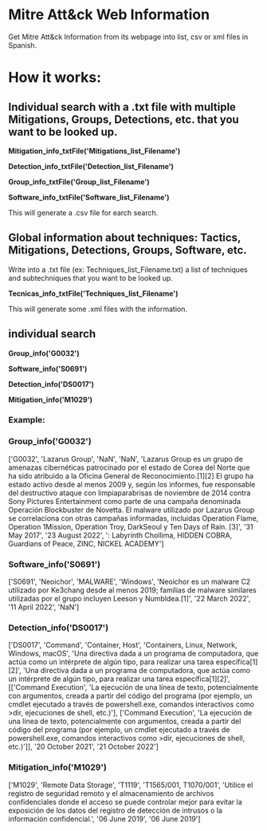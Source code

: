 # Mitre Att&ck Web Information
Get Mitre Att&ck Information from its webpage into list, csv or xml files in Spanish.

# How it works: 

## Individual search with a .txt file with multiple Mitigations, Groups, Detections, etc. that you want to be looked up.


<b>Mitigation_info_txtFile('Mitigations_list_Filename')</b>

<b>Detection_info_txtFile('Detection_list_Filename')</b>

<b>Group_info_txtFile('Group_list_Filename')</b>

<b>Software_info_txtFile('Software_list_Filename')</b>

This will generate a .csv file for earch search. 

## Global information about techniques: Tactics, Mitigations, Detections, Groups, Software, etc.

Write into a .txt file (ex: Techniques_list_Filename.txt) a list of techniques and subtechniques that you want to be looked up.

<b>Tecnicas_info_txtFile('Techniques_list_Filename')</b>

This will generate some .xml files with the information. 

## individual search

<b>Group_info('G0032')</b>

<b>Software_info('S0691')</b>

<b>Detection_info('DS0017')</b>

<b>Mitigation_info('M1029')</b>

### Example:


### Group_info('G0032') ###
['G0032', 'Lazarus Group', 'NaN', 'NaN', 'Lazarus Group es un grupo de amenazas cibernéticas patrocinado por el estado de Corea del Norte que ha sido atribuido a la Oficina General de Reconocimiento.[1][2] El grupo ha estado activo desde al menos 2009 y, según los informes, fue responsable del destructivo ataque con limpiaparabrisas de noviembre de 2014 contra Sony Pictures Entertainment como parte de una campaña denominada Operación Blockbuster de Novetta. El malware utilizado por Lazarus Group se correlaciona con otras campañas informadas, incluidas Operation Flame, Operation 1Mission, Operation Troy, DarkSeoul y Ten Days of Rain. [3]', '31 May 2017', '23 August 2022', ': Labyrinth Chollima, HIDDEN COBRA, Guardians of Peace, ZINC, NICKEL ACADEMY']

### Software_info('S0691') ###
['S0691', 'Neoichor', 'MALWARE', 'Windows', 'Neoichor es un malware C2 utilizado por Ke3chang desde al menos 2019; familias de malware similares utilizadas por el grupo incluyen Leeson y Numbldea.[1]', '22 March 2022', '11 April 2022', 'NaN']

### Detection_info('DS0017') ###
['DS0017', 'Command', 'Container, Host', 'Containers, Linux, Network, Windows, macOS', 'Una directiva dada a un programa de computadora, que actúa como un intérprete de algún tipo, para realizar una tarea específica[1][2]', 'Una directiva dada a un programa de computadora, que actúa como un intérprete de algún tipo, para realizar una tarea específica[1][2]', [['Command Execution', 'La ejecución de una línea de texto, potencialmente con argumentos, creada a partir del código del programa (por ejemplo, un cmdlet ejecutado a través de powershell.exe, comandos interactivos como &gt;dir, ejecuciones de shell, etc.)'], ['Command Execution', 'La ejecución de una línea de texto, potencialmente con argumentos, creada a partir del código del programa (por ejemplo, un cmdlet ejecutado a través de powershell.exe, comandos interactivos como &gt;dir, ejecuciones de shell, etc.)']], '20 October 2021', '21 October 2022']

### Mitigation_info('M1029') ###  
['M1029', 'Remote Data Storage', 'T1119', 'T1565/001, T1070/001', 'Utilice el registro de seguridad remoto y el almacenamiento de archivos confidenciales donde el acceso se puede controlar mejor para evitar la exposición de los datos del registro de detección de intrusos o la información confidencial.', '06 June 2019', '06 June 2019']

